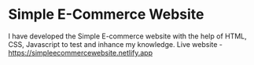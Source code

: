 # Simple E-Commerce Website
 I have developed the Simple E-commerce website with the help of HTML, CSS, Javascript to test and inhance my knowledge.
 Live website - https://simpleecommercewebsite.netlify.app
